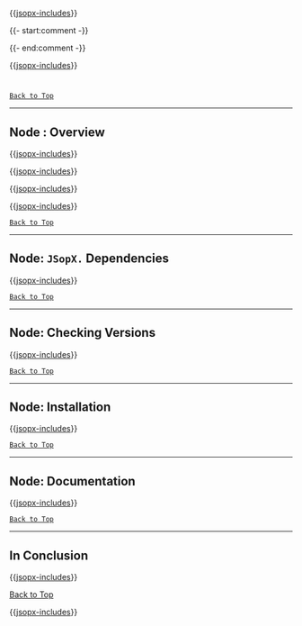 ﻿{{[jsopx-includes](AllGlobal/Master/Includes/Sections/Technologies/Node/Header.md)}}

{{- start:comment -}}
<!-- START JSOPX NOVA DOCX HEADER
group: 'Technologies'
subGroup: 'Node'
isDraft: true
isProductionReady: true
toc: true
END JSOPX NOVA DOCX HEADER -->
{{- end:comment -}}

{{[jsopx-includes](AllGlobal/Master/Includes/Common/Draft-Notice.md)}}


#
[`Back to Top`](#table-of-contents)

---

## Node : Overview

{{[jsopx-includes](AllGlobal/Master/Includes/Sections/Technologies/Node/Overview.md)}}

{{[jsopx-includes](AllGlobal/Master/Includes/Common/Current-Phase.md)}}

{{[jsopx-includes](AllGlobal/Master/Includes/Sections/Technologies/Node/BodyContent.md)}}

{{[jsopx-includes](AllGlobal/Master/Includes/Common/Alerts-Current.md)}}



[`Back to Top`](#table-of-contents)

---

## Node: `JSopX.` Dependencies

{{[jsopx-includes](AllGlobal/Master/Includes/Sections/Technologies/Node/JsopxDependencies.md)}}



[`Back to Top`](#table-of-contents)

---

## Node: Checking Versions

{{[jsopx-includes](AllGlobal/Master/Includes/Sections/Technologies/Node/CheckingVersions.md)}}



[`Back to Top`](#table-of-contents)

---

## Node: Installation

{{[jsopx-includes](AllGlobal/Master/Includes/Sections/Technologies/Node/Installation.md)}}


[`Back to Top`](#table-of-contents)

---

## Node: Documentation

{{[jsopx-includes](AllGlobal/Master/Includes/Sections/Technologies/Node/Documentation.md)}}


[`Back to Top`](#table-of-contents)

---

## In Conclusion

{{[jsopx-includes](AllGlobal/Master/Includes/Sections/Technologies/Node/InConclusion.md)}}

[Back to Top](#table-of-contents)

{{[jsopx-includes](AllGlobal/Master/Includes/Layout/Footer.md)}}